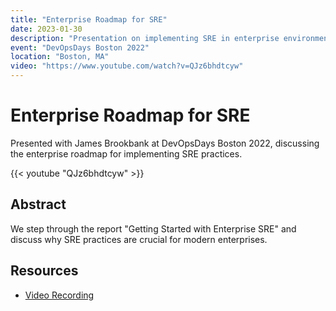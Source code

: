 ```yaml
---
title: "Enterprise Roadmap for SRE"
date: 2023-01-30
description: "Presentation on implementing SRE in enterprise environments"
event: "DevOpsDays Boston 2022"
location: "Boston, MA"
video: "https://www.youtube.com/watch?v=QJz6bhdtcyw"
---
```


# Enterprise Roadmap for SRE

Presented with James Brookbank at DevOpsDays Boston 2022, discussing the enterprise roadmap for implementing SRE practices.

{{< youtube "QJz6bhdtcyw" >}}

## Abstract

We step through the report "Getting Started with Enterprise SRE" and discuss why SRE practices are crucial for modern enterprises.

## Resources

- [Video Recording](https://www.youtube.com/watch?v=QJz6bhdtcyw) 